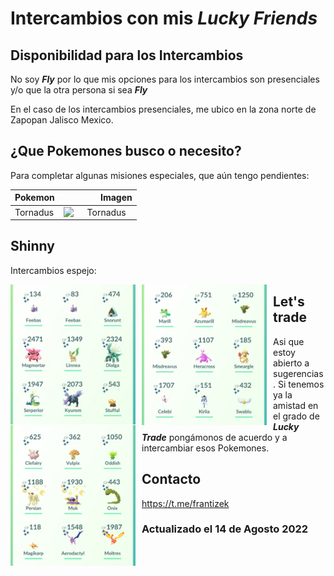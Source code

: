 # Intercambios con mis ___Lucky Friends___

## Disponibilidad para los Intercambios

No soy ___Fly___ por lo que mis opciones para los intercambios son presenciales y/o que la otra persona si sea ___Fly___

En el caso de los intercambios presenciales, me ubico en la zona norte de Zapopan Jalisco Mexico.

## ¿Que Pokemones busco o necesito?

Para completar algunas misiones especiales, que aún tengo pendientes:

| Pokemon  | Imagen                                                                                                                                            |
| -------- | -------------------------------------------------------------------------------------------------------------------------------------------------:|
| Tornadus | <img src="https://assets.pokemon.com/assets/cms2/img/pokedex/full/641.png" alt="Tornadus" style="float: left; margin-right: 10px;" width="100" /> |


## Shinny

Intercambios espejo:

<img src="https://github.com/frantizek/frantizek/blob/main/templates/PokemonGo/images/photo_2022-08-14_17-20-36.jpg?raw=true" alt=" " style="float: left; margin-right: 10px;" width="200" />
<img src="https://github.com/frantizek/frantizek/blob/main/templates/PokemonGo/images/photo_2022-08-14_17-20-38.jpg?raw=true" alt=" " style="float: left; margin-right: 10px;" width="200" />
<img src="https://github.com/frantizek/frantizek/blob/main/templates/PokemonGo/images/photo_2022-08-14_17-20-39.jpg?raw=true" alt=" " style="float: left; margin-right: 10px;" width="200" />

## Let's trade

Asi que estoy abierto a sugerencias.
Si tenemos ya la amistad en el grado de ___Lucky Trade___ pongámonos de acuerdo y a intercambiar esos Pokemones.

## Contacto

https://t.me/frantizek

### Actualizado el 14 de Agosto 2022
